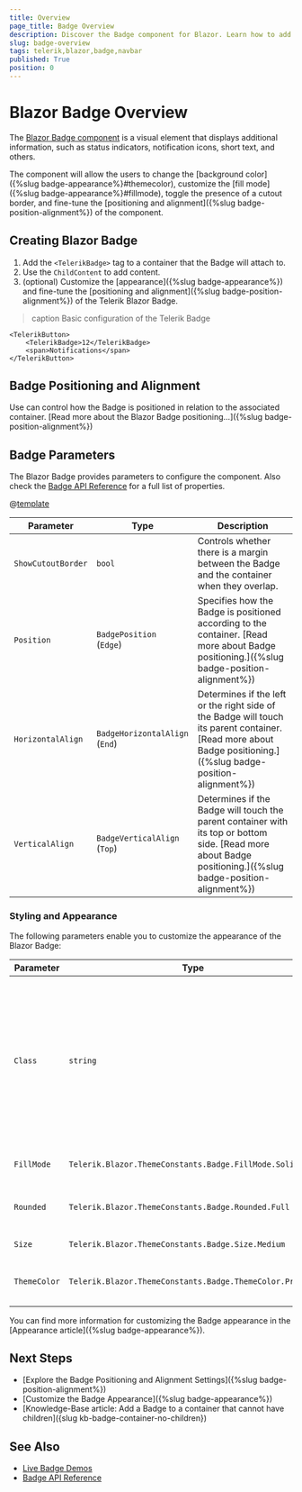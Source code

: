 ```yaml
---
title: Overview
page_title: Badge Overview
description: Discover the Badge component for Blazor. Learn how to add the component to your app and explore its configuration options, such as positioning and alignment.
slug: badge-overview
tags: telerik,blazor,badge,navbar
published: True
position: 0
---
```


# Blazor Badge Overview

The <a href = "https://www.telerik.com/blazor-ui/badge" target="_blank">Blazor Badge component</a> is a visual element that displays additional information, such as status indicators, notification icons, short text, and others.

The component will allow the users to change the [background color]({%slug badge-appearance%}#themecolor), customize the [fill mode]({%slug badge-appearance%}#fillmode), toggle the presence of a cutout border, and fine-tune the [positioning and alignment]({%slug badge-position-alignment%}) of the component.

## Creating Blazor Badge

1. Add the `<TelerikBadge>` tag to a container that the Badge will attach to.
1. Use the `ChildContent` to add content.
1. (optional) Customize the [appearance]({%slug badge-appearance%}) and fine-tune the [positioning and alignment]({%slug badge-position-alignment%}) of the Telerik Blazor Badge.

>caption Basic configuration of the Telerik Badge

````CSHTML
<TelerikButton>
    <TelerikBadge>12</TelerikBadge>
    <span>Notifications</span>
</TelerikButton>
````

## Badge Positioning and Alignment

Use can control how the Badge is positioned in relation to the associated container. [Read more about the Blazor Badge positioning...]({%slug badge-position-alignment%})

## Badge Parameters

The Blazor Badge provides parameters to configure the component. Also check the [Badge API Reference](/blazor-ui/api/Telerik.Blazor.Components.TelerikBadge) for a full list of properties.

@[template](/_contentTemplates/common/parameters-table-styles.md#table-layout)

| Parameter | Type | Description |
| ----------- | ----------- | ----------- |
| `ShowCutoutBorder` | `bool` | Controls whether there is a margin between the Badge and the container when they overlap. |
| `Position` | `BadgePosition ` <br /> (`Edge`) | Specifies how the Badge is positioned according to the container. [Read more about Badge positioning.]({%slug badge-position-alignment%}) |
| `HorizontalAlign` | `BadgeHorizontalAlign ` <br /> (`End`) | Determines if the left or the right side of the Badge will touch its parent container. [Read more about Badge positioning.]({%slug badge-position-alignment%}) |
| `VerticalAlign` | `BadgeVerticalAlign  ` <br /> (`Top`) | Determines if the Badge will touch the parent container with its top or bottom side. [Read more about Badge positioning.]({%slug badge-position-alignment%}) |

### Styling and Appearance

The following parameters enable you to customize the appearance of the Blazor Badge:

| Parameter | Type | Description |
| --- | --- | --- |
| `Class` | `string` | The CSS class to be rendered on the main wrapping element of the AppBar component, which is `<div class="k-badge">`. Use for [styling customizations]({%slug themes-override%}). |
| `FillMode` | `Telerik.Blazor.ThemeConstants.Badge.FillMode.Solid` | Controls how the Badge is filled. |
| `Rounded` | `Telerik.Blazor.ThemeConstants.Badge.Rounded.Full` | Defines how rounded the borders of the Badge are. |
| `Size` | `Telerik.Blazor.ThemeConstants.Badge.Size.Medium` | Sets the size of the Badge. |
| `ThemeColor` | `Telerik.Blazor.ThemeConstants.Badge.ThemeColor.Primary` | Adjust the background color of the Badge. |

You can find more information for customizing the Badge appearance in the [Appearance article]({%slug badge-appearance%}).

## Next Steps

* [Explore the Badge Positioning and Alignment Settings]({%slug badge-position-alignment%})
* [Customize the Badge Appearance]({%slug badge-appearance%})
* [Knowledge-Base article: Add a Badge to a container that cannot have children]({slug kb-badge-container-no-children})

## See Also

* [Live Badge Demos](https://demos.telerik.com/blazor-ui/badge/overview)
* [Badge API Reference](/blazor-ui/api/Telerik.Blazor.Components.TelerikBadge)
